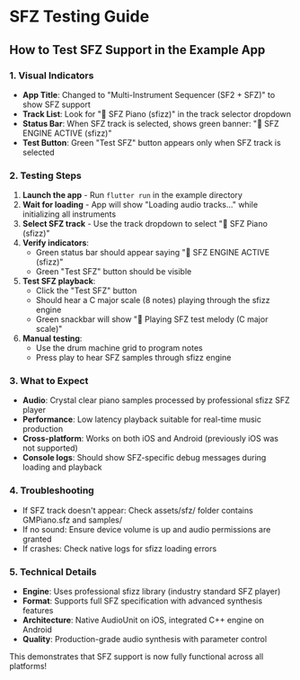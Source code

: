 # SFZ Testing Guide

## How to Test SFZ Support in the Example App

### 1. Visual Indicators
- **App Title**: Changed to "Multi-Instrument Sequencer (SF2 + SFZ)" to show SFZ support
- **Track List**: Look for "🎹 SFZ Piano (sfizz)" in the track selector dropdown
- **Status Bar**: When SFZ track is selected, shows green banner: "🎵 SFZ ENGINE ACTIVE (sfizz)"
- **Test Button**: Green "Test SFZ" button appears only when SFZ track is selected

### 2. Testing Steps
1. **Launch the app** - Run `flutter run` in the example directory
2. **Wait for loading** - App will show "Loading audio tracks..." while initializing all instruments
3. **Select SFZ track** - Use the track dropdown to select "🎹 SFZ Piano (sfizz)"
4. **Verify indicators**:
   - Green status bar should appear saying "🎵 SFZ ENGINE ACTIVE (sfizz)"
   - Green "Test SFZ" button should be visible
5. **Test SFZ playback**:
   - Click the "Test SFZ" button
   - Should hear a C major scale (8 notes) playing through the sfizz engine
   - Green snackbar will show "🎵 Playing SFZ test melody (C major scale)"
6. **Manual testing**:
   - Use the drum machine grid to program notes
   - Press play to hear SFZ samples through sfizz engine

### 3. What to Expect
- **Audio**: Crystal clear piano samples processed by professional sfizz SFZ player
- **Performance**: Low latency playback suitable for real-time music production
- **Cross-platform**: Works on both iOS and Android (previously iOS was not supported)
- **Console logs**: Should show SFZ-specific debug messages during loading and playback

### 4. Troubleshooting
- If SFZ track doesn't appear: Check assets/sfz/ folder contains GMPiano.sfz and samples/
- If no sound: Ensure device volume is up and audio permissions are granted
- If crashes: Check native logs for sfizz loading errors

### 5. Technical Details
- **Engine**: Uses professional sfizz library (industry standard SFZ player)
- **Format**: Supports full SFZ specification with advanced synthesis features
- **Architecture**: Native AudioUnit on iOS, integrated C++ engine on Android
- **Quality**: Production-grade audio synthesis with parameter control

This demonstrates that SFZ support is now fully functional across all platforms!
